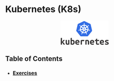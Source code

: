 # Kubernetes (K8s)

<p align="center">
<img src="../assets/kubernetes_logo.png" width=30% height=10%>
</p>

## Table of Contents

* ### [Exercises](exercises)
